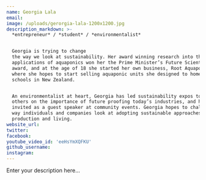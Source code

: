 ```yaml
---
name: Georgia Lala
email:
image: /uploads/gerorgia-lala-1200x1200.jpg
description_markdown: >-
  *entrepreneur* / *student* / *environmentalist*


  Georgia is trying to change
  the way we look at sustainability. Her award winning research into the
  applications of aquaponics won her the Prime Minister’s Future Scientist
  award, and at the age of 18 she started her own business, Root Aquaponics,
  where she hopes to start selling aquaponic units she designed to homes and
  schools in New Zealand.


  An environmentalist at heart, Georgia has led sustainability expos to educate
  others on the importance of future proofing today’s industries, and has been
  invited as a guest speaker at community events. Georgia hopes to challenge the
  way individuals and companies look at adopting sustainable approaches to both
  production and living.
website_url:
twitter:
facebook:
youtube_video_id: 'eeHsYmXQFKU'
github_username:
instagram:
---
```


Enter your description here...
